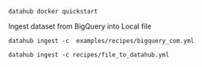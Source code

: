 ```
datahub docker quickstart

```

Ingest dataset from BigQuery into Local file

```
datahub ingest -c  examples/recipes/bigquery_com.yml
```

```
datahub ingest -c recipes/file_to_datahub.yml
```

